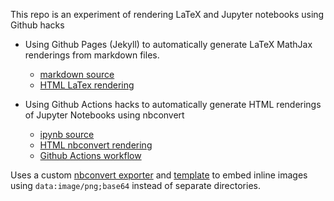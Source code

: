 This repo is an experiment of rendering LaTeX and Jupyter notebooks using Github hacks

* Using Github Pages (Jekyll) to automatically generate LaTeX MathJax renderings from markdown files.
  - [markdown source](index.md)
  - [HTML LaTex rendering](http://jmettes.github.io/latex-experimenting)

* Using Github Actions hacks to automatically generate HTML renderings of Jupyter Notebooks using nbconvert
  - [ipynb source](plot.ipynb)
  - [HTML nbconvert rendering](http://jmettes.github.io/latex-experimenting/plot)
  - [Github Actions workflow](.github/workflows/nbconvert.yml)

Uses a custom [nbconvert exporter](scripts/markdown_exporter.py) and [template](scripts/template.tpl) to embed inline images using `data:image/png;base64` instead of separate directories.

